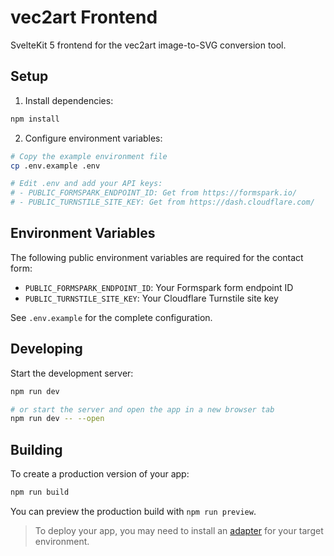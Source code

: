 # vec2art Frontend

SvelteKit 5 frontend for the vec2art image-to-SVG conversion tool.

## Setup

1. Install dependencies:
```sh
npm install
```

2. Configure environment variables:
```sh
# Copy the example environment file
cp .env.example .env

# Edit .env and add your API keys:
# - PUBLIC_FORMSPARK_ENDPOINT_ID: Get from https://formspark.io/
# - PUBLIC_TURNSTILE_SITE_KEY: Get from https://dash.cloudflare.com/
```

## Environment Variables

The following public environment variables are required for the contact form:

- `PUBLIC_FORMSPARK_ENDPOINT_ID`: Your Formspark form endpoint ID
- `PUBLIC_TURNSTILE_SITE_KEY`: Your Cloudflare Turnstile site key

See `.env.example` for the complete configuration.

## Developing

Start the development server:

```sh
npm run dev

# or start the server and open the app in a new browser tab
npm run dev -- --open
```

## Building

To create a production version of your app:

```sh
npm run build
```

You can preview the production build with `npm run preview`.

> To deploy your app, you may need to install an [adapter](https://svelte.dev/docs/kit/adapters) for your target environment.
